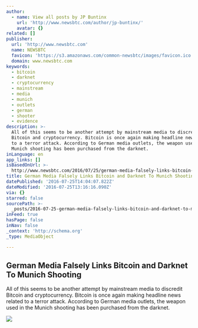 ```yaml
---
author:
  - name: View all posts by JP Buntinx
    url: 'http://www.newsbtc.com/author/jp-buntinx/'
    avatar: {}
related: []
publisher:
  url: 'http://www.newsbtc.com'
  name: NEWSBTC
  favicon: 'https://s3.amazonaws.com/common-newsbtc/images/favicon.ico'
  domain: www.newsbtc.com
keywords:
  - bitcoin
  - darknet
  - cryptocurrency
  - mainstream
  - media
  - munich
  - outlets
  - german
  - shooter
  - evidence
description: >-
  All of this seems to be another attempt by mainstream media to discredit
  Bitcoin and cryptocurrency. Bitcoin is once again making headline news related
  to a terror attack. According to German media outlets, the weapon used in the
  Munich shooting has been purchased from the darknet.
inLanguage: en
app_links: []
isBasedOnUrl: >-
  http://www.newsbtc.com/2016/07/25/german-media-falsely-links-bitcoin-darknet-munich-shooting/
title: German Media Falsely Links Bitcoin and Darknet To Munich Shooting
datePublished: '2016-07-25T14:04:07.822Z'
dateModified: '2016-07-25T13:16:16.090Z'
via: {}
starred: false
sourcePath: >-
  _posts/2016-07-25-german-media-falsely-links-bitcoin-and-darknet-to-munich-sho.md
inFeed: true
hasPage: false
inNav: false
_context: 'http://schema.org'
_type: MediaObject

---
```

<article style=""><h1>German Media Falsely Links Bitcoin and Darknet To Munich Shooting</h1><p>All of this seems to be another attempt by mainstream media to discredit Bitcoin and cryptocurrency. Bitcoin is once again making headline news related to a terror attack. According to German media outlets, the weapon used in the Munich shooting has been purchased from the darknet.</p><img src="http://s3.amazonaws.com/main-newsbtc-images/2016/07/25132856/shutterstock_335614106.jpg" /></article>
